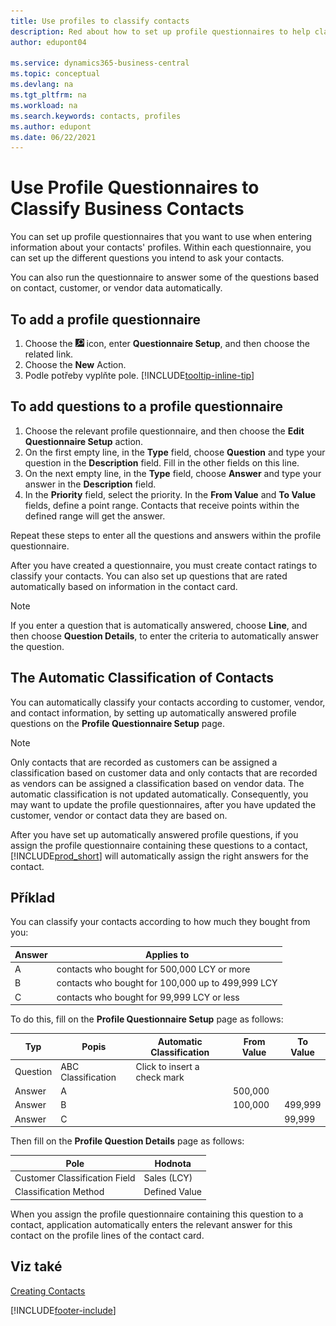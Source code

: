```yaml
---
title: Use profiles to classify contacts
description: Red about how to set up profile questionnaires to help classify your business contacts' profiles.
author: edupont04

ms.service: dynamics365-business-central
ms.topic: conceptual
ms.devlang: na
ms.tgt_pltfrm: na
ms.workload: na
ms.search.keywords: contacts, profiles
ms.author: edupont
ms.date: 06/22/2021
---
```


# Use Profile Questionnaires to Classify Business Contacts
You can set up profile questionnaires that you want to use when entering information about your contacts' profiles. Within each questionnaire, you can set up the different questions you intend to ask your contacts.

You can also run the questionnaire to answer some of the questions based on contact, customer, or vendor data automatically.

## To add a profile questionnaire
1. Choose the ![Lightbulb that opens the Tell Me feature.](media/ui-search/search_small.png "Tell me what you want to do") icon, enter **Questionnaire Setup**, and then choose the related link.
2. Choose the **New** Action.
3. Podle potřeby vyplňte pole. [!INCLUDE[tooltip-inline-tip](includes/tooltip-inline-tip_md.md)]

## To add questions to a profile questionnaire
1. Choose the relevant profile questionnaire, and then choose the **Edit Questionnaire Setup** action.
2. On the first empty line, in the **Type** field, choose **Question** and type your question in the **Description** field. Fill in the other fields on this line.
3. On the next empty line, in the **Type** field, choose **Answer** and type your answer in the **Description** field.
4. In the **Priority** field, select the priority. In the **From Value** and **To Value** fields, define a point range. Contacts that receive points within the defined range will get the answer.

Repeat these steps to enter all the questions and answers within the profile questionnaire.

After you have created a questionnaire, you must create contact ratings to classify your contacts. You can also set up questions that are rated automatically based on information in the contact card.

> [!NOTE]
> If you enter a question that is automatically answered, choose <STRONG>Line</STRONG>, and then choose <STRONG>Question Details</STRONG>, to enter the criteria to automatically answer the question.

## The Automatic Classification of Contacts
You can automatically classify your contacts according to customer, vendor, and contact information, by setting up automatically answered profile questions on the **Profile Questionnaire Setup** page.

> [!NOTE]
> Only contacts that are recorded as customers can be assigned a classification based on customer data and only contacts that are recorded as vendors can be assigned a classification based on vendor data. The automatic classification is not updated automatically. Consequently, you may want to update the profile questionnaires, after you have updated the customer, vendor or contact data they are based on.

After you have set up automatically answered profile questions, if you assign the profile questionnaire containing these questions to a contact, [!INCLUDE[prod_short](includes/prod_short.md)] will automatically assign the right answers for the contact.

## Příklad

You can classify your contacts according to how much they bought from you:

| Answer | Applies to |
|--- |--- |
| A | contacts who bought for 500,000 LCY or more |
| B | contacts who bought for 100,000 up to 499,999 LCY |
| C | contacts who bought for 99,999 LCY or less |

To do this, fill on the **Profile Questionnaire Setup** page as follows:

| Typ | Popis | Automatic Classification | From Value | To Value |
|----------|--------------------|------------------------------|------------|----------|
| Question | ABC Classification | Click to insert a check mark |            |          |
| Answer | A |                              | 500,000 |          |
| Answer | B |                              | 100,000 | 499,999 |
| Answer | C |                              |            | 99,999 |

Then fill on the **Profile Question Details** page as follows:

| Pole | Hodnota |
|-------------------------------|---------------|
| Customer Classification Field | Sales (LCY) |
| Classification Method | Defined Value |

When you assign the profile questionnaire containing this question to a contact, application automatically enters the relevant answer for this contact on the profile lines of the contact card.

## Viz také

[Creating Contacts](marketing-create-contact-companies.md)


[!INCLUDE[footer-include](includes/footer-banner.md)]